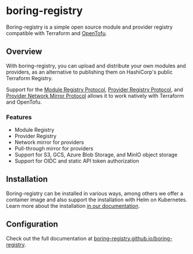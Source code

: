 # boring-registry

Boring-registry is a simple open source module and provider registry compatible with Terraform and [OpenTofu](https://github.com/opentofu/opentofu).

## Overview

With boring-registry, you can upload and distribute your own modules and providers, as an alternative to publishing them on HashiCorp's public Terraform Registry.

Support for the [Module Registry Protocol](https://www.terraform.io/internals/module-registry-protocol), [Provider Registry Protocol](https://www.terraform.io/internals/provider-registry-protocol), and [Provider Network Mirror Protocol](https://developer.hashicorp.com/terraform/internals/provider-network-mirror-protocol) allows it to work natively with Terraform and OpenTofu.

### Features

* Module Registry
* Provider Registry
* Network mirror for providers
* Pull-through mirror for providers
* Support for S3, GCS, Azure Blob Storage, and MinIO object storage
* Support for OIDC and static API token authorization

## Installation

Boring-registry can be installed in various ways, among others we offer a container image and also support the installation with Helm on Kubernetes.
Learn more about the installation [in our documentation](https://boring-registry.github.io/boring-registry/latest/installation/helm/).

## Configuration

Check out the full documentation at [boring-registry.github.io/boring-registry](https://boring-registry.github.io/boring-registry/latest/configuration/introduction/).
